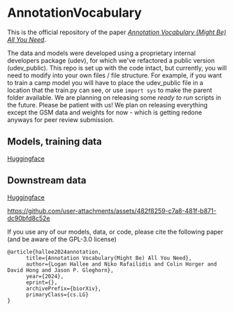 # AnnotationVocabulary

This is the official repository of the paper [_Annotation Vocabulary (Might Be) All You Need_](https://doi.org/10.1101/2024.07.30.605924).

The data and models were developed using a proprietary internal developers package (udev), for which we've refactored a public version (udev_public). This repo is set up with the code intact, but currently, you will need to modify into your own files / file structure. For example, if you want to train a camp model you will have to place the udev_public file in a location that the train.py can see, or use `import sys` to make the parent folder available. We are planning on releasing some _ready to run_ scripts in the future. Please be patient with us! We plan on releasing everything except the GSM data and weights for now - which is getting redone anyways for peer review submission. 

## Models, training data
[Huggingface](https://huggingface.co/collections/GleghornLab/annotation-vocabulary-667c0e18efe26480c3ebe5f7)
## Downstream data
[Huggingface](https://huggingface.co/collections/GleghornLab/protein-fine-tuning-667dec58b0f62e5e07586bb2)

https://github.com/user-attachments/assets/482f8259-c7a8-481f-b871-dc90bfd8c52e

If you use any of our models, data, or code, please cite the following paper (and be aware of the GPL-3.0 license)
```
@article{hallee2024annotation,
      title={Annotation Vocabulary(Might Be) All You Need}, 
      author={Logan Hallee and Niko Rafailidis and Colin Horger and David Hong and Jason P. Gleghorn},
      year={2024},
      eprint={},
      archivePrefix={biorXiv},
      primaryClass={cs.LG}
}
```
